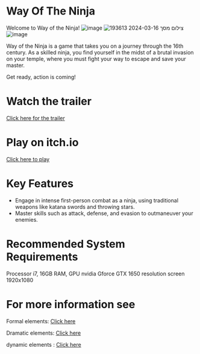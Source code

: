 # Way Of The Ninja
Welcome to  Way of the Ninja!
![image](https://github.com/OM2-WayOfTheNinja/Way-Of-The-Ninja/assets/117816462/14f2de52-b5e7-4f3e-8c67-88c3c4400eca)
![צילום מסך 2024-03-16 193613](https://github.com/OM2-WayOfTheNinja/Way-Of-The-Ninja/assets/117816462/91f6f5d2-3765-4379-9855-668458d2fbf6)
![image](https://github.com/OM2-WayOfTheNinja/Way-Of-The-Ninja/assets/117816462/51dec2a9-c574-499e-9b1d-354b90a0e04f)

Way of the Ninja is a game that takes you on a journey through the 16th century. As a skilled ninja, you find yourself in the midst of a brutal invasion on your temple, where you must fight your way to escape and save your master.

Get ready, action is coming!

# Watch the trailer

 [Click here for the trailer](https://www.youtube.com/watch?v=1AeTdIhtIBE)

# Play on itch.io

[Click here to play](https://gamedevcourseorelandmaor.itch.io/way-of-the-ninja)

# Key Features

* Engage in intense first-person combat as a ninja, using traditional weapons like katana swords and throwing stars.
* Master skills such as attack, defense, and evasion to outmaneuver your enemies.

# Recommended System Requirements

Processor i7, 16GB RAM, GPU nvidia Gforce GTX 1650
resolution screen 1920x1080

# For more information see

Formal elements: [Click here](https://github.com/OM2-WayOfTheNinja/Way-Of-The-Ninja/blob/main/formal-elements.md)

Dramatic elements: [Click here](https://github.com/OM2-WayOfTheNinja/Way-Of-The-Ninja/blob/main/dramatic-elements.md)

dynamic elements : [Click here](https://github.com/OM2-WayOfTheNinja/Way-Of-The-Ninja/blob/main/dynamic.md)

